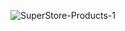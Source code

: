 
![SuperStore-Products-1](https://github.com/user-attachments/assets/3a6d20fd-b504-4759-8b8f-27914f9481d8)
